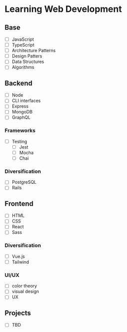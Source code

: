 # Learning Web Development

## Base

- [ ] JavaScript
- [ ] TypeScript
- [ ] Architecture Patterns
- [ ] Design Patters
- [ ] Data Structures
- [ ] Algorithms

## Backend

- [ ] Node
- [ ] CLI interfaces
- [ ] Express
- [ ] MongoDB
- [ ] GraphQL

### Frameworks

- [ ] Testing
  - [ ] Jest
  - [ ] Mocha
  - [ ] Chai

### Diversification

- [ ] PostgreSQL
- [ ] Rails

## Frontend

- [ ] HTML
- [ ] CSS
- [ ] React
- [ ] Sass

### Diversification

- [ ] Vue.js
- [ ] Tailwind

### UI/UX

- [ ] color theory
- [ ] visual design
- [ ] UX

## Projects

- [ ] TBD
